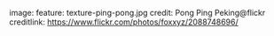 image:
  feature: texture-ping-pong.jpg
  credit: Pong Ping Peking@flickr
  creditlink: https://www.flickr.com/photos/foxxyz/2088748696/
